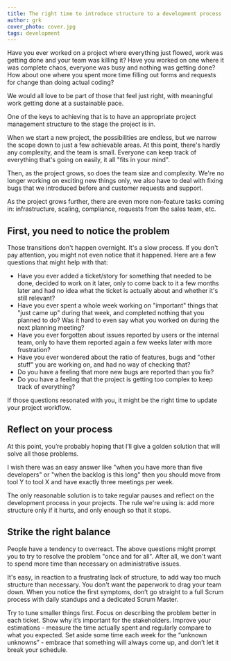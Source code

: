 ```yaml
---
title: The right time to introduce structure to a development process
author: grk
cover_photo: cover.jpg
tags: development
---
```


Have you ever worked on a project where everything just flowed, work was getting done and your team was killing it? Have you worked on one where it was complete chaos, everyone was busy and nothing was getting done? How about one where you spent more time filling out forms and requests for change than doing actual coding?

We would all love to be part of those that feel just right, with meaningful work getting done at a sustainable pace.

One of the keys to achieving that is to have an appropriate project management structure to the stage the project is in.

When we start a new project, the possibilities are endless, but we narrow the scope down to just a few achievable areas. At this point, there's hardly any complexity, and the team is small. Everyone can keep track of everything that's going on easily, it all "fits in your mind".

Then, as the project grows, so does the team size and complexity. We're no longer working on exciting new things only, we also have to deal with fixing bugs that we introduced before and customer requests and support.

As the project grows further, there are even more non-feature tasks coming in: infrastructure, scaling, compliance, requests from the sales team, etc.

## First, you need to notice the problem

Those transitions don't happen overnight. It's a slow process. If you don't pay attention, you might not even notice that it happened. Here are a few questions that might help with that:

* Have you ever added a ticket/story for something that needed to be done, decided to work on it later, only to come back to it a few months later and had no idea what the ticket is actually about and whether it's still relevant?
* Have you ever spent a whole week working on "important" things that "just came up" during that week, and completed nothing that you planned to do? Was it hard to even say what you worked on during the next planning meeting?
* Have you ever forgotten about issues reported by users or the internal team, only to have them reported again a few weeks later with more frustration?
* Have you ever wondered about the ratio of features, bugs and "other stuff" you are working on, and had no way of checking that?
* Do you have a feeling that more new bugs are reported than you fix?
* Do you have a feeling that the project is getting too complex to keep track of everything?

If those questions resonated with you, it might be the right time to update  your project workflow.

## Reflect on your process

At this point, you’re probably hoping that I’ll give a golden solution that will solve all those problems.

I wish there was an easy answer like "when you have more than five developers" or "when the backlog is this long" then you should move from tool Y to tool X and have exactly three meetings per week.

The only reasonable solution is to take regular pauses and reflect on the development process in your projects. The rule we're using is: add more structure only if it hurts, and only enough so that it stops.

## Strike the right balance

People have a tendency to overreact. The above questions might prompt you to try to resolve the problem "once and for all". After all, we don't want to spend more time than necessary on administrative issues.

It's easy, in reaction to a frustrating lack of structure, to add way too much structure than necessary. You don't want the paperwork to drag your team down. When you notice the first symptoms, don’t go straight to a full Scrum process with daily standups and a dedicated Scrum Master.

Try to tune smaller things first. Focus on describing the problem better in each ticket. Show why it’s important for the stakeholders. Improve your estimations - measure the time actually spent and regularly compare to what you expected. Set aside some time each week for the “unknown unknowns” - embrace that something will always come up, and don’t let it break your schedule.
